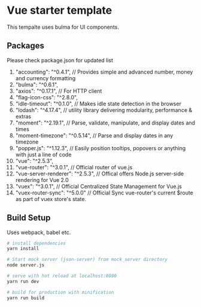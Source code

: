 # Vue starter template

This tempalte uses bulma for UI components.

## Packages
Please check package.json for updated list

1. "accounting": "^0.4.1", // Provides simple and advanced number, money and currency formatting
1. "bulma": "^0.6.1",
1. "axios": "^0.17.1", // For HTTP client
1. "flag-icon-css": "^2.8.0",
1. "idle-timeout": "^0.1.0",  // Makes idle state detection in the browser
1. "lodash": "^4.17.4",    // utility library delivering modularity, performance & extras
1. "moment": "^2.19.1",    // Parse, validate, manipulate, and display dates and times
1. "moment-timezone": "^0.5.14", // Parse and display dates in any timezone
1. "popper.js": "^1.12.3", // Easily position tooltips, popovers or anything with just a line of code
1. "vue": "^2.5.3",
1. "vue-router": "^3.0.1", // Official router of vue.js
1. "vue-server-renderer": "^2.5.3", //  Offical offers Node.js server-side rendering for Vue 2.0
1. "vuex": "^3.0.1", // Official Centralized State Management for Vue.js
1. "vuex-router-sync": "^5.0.0" // Official Sync vue-router's current $route as part of vuex store's state.

## Build Setup

Uses webpack, babel etc.

``` bash
# install dependencies
yarn install

# Start mock server (json-server) from mock_server directory
node server.js

# serve with hot reload at localhost:8080
yarn run dev

# build for production with minification
yarn run build
```
